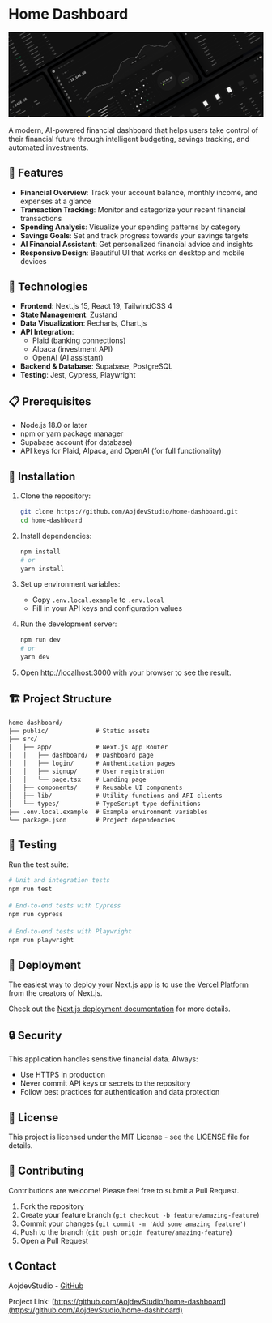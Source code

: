 # Home Dashboard

![Home Dashboard](public/github.png)

A modern, AI-powered financial dashboard that helps users take control of their financial future through intelligent budgeting, savings tracking, and automated investments.

## 🌟 Features

- **Financial Overview**: Track your account balance, monthly income, and expenses at a glance
- **Transaction Tracking**: Monitor and categorize your recent financial transactions
- **Spending Analysis**: Visualize your spending patterns by category
- **Savings Goals**: Set and track progress towards your savings targets
- **AI Financial Assistant**: Get personalized financial advice and insights
- **Responsive Design**: Beautiful UI that works on desktop and mobile devices

## 🚀 Technologies

- **Frontend**: Next.js 15, React 19, TailwindCSS 4
- **State Management**: Zustand
- **Data Visualization**: Recharts, Chart.js
- **API Integration**: 
  - Plaid (banking connections)
  - Alpaca (investment API)
  - OpenAI (AI assistant)
- **Backend & Database**: Supabase, PostgreSQL
- **Testing**: Jest, Cypress, Playwright

## 📋 Prerequisites

- Node.js 18.0 or later
- npm or yarn package manager
- Supabase account (for database)
- API keys for Plaid, Alpaca, and OpenAI (for full functionality)

## 🔧 Installation

1. Clone the repository:
   ```bash
   git clone https://github.com/AojdevStudio/home-dashboard.git
   cd home-dashboard
   ```

2. Install dependencies:
   ```bash
   npm install
   # or
   yarn install
   ```

3. Set up environment variables:
   - Copy `.env.local.example` to `.env.local`
   - Fill in your API keys and configuration values

4. Run the development server:
   ```bash
   npm run dev
   # or
   yarn dev
   ```

5. Open [http://localhost:3000](http://localhost:3000) with your browser to see the result.

## 🏗️ Project Structure

```
home-dashboard/
├── public/             # Static assets
├── src/
│   ├── app/            # Next.js App Router
│   │   ├── dashboard/  # Dashboard page
│   │   ├── login/      # Authentication pages
│   │   ├── signup/     # User registration
│   │   └── page.tsx    # Landing page
│   ├── components/     # Reusable UI components
│   ├── lib/            # Utility functions and API clients
│   └── types/          # TypeScript type definitions
├── .env.local.example  # Example environment variables
└── package.json        # Project dependencies
```

## 🧪 Testing

Run the test suite:

```bash
# Unit and integration tests
npm run test

# End-to-end tests with Cypress
npm run cypress

# End-to-end tests with Playwright
npm run playwright
```

## 🚢 Deployment

The easiest way to deploy your Next.js app is to use the [Vercel Platform](https://vercel.com/new?utm_medium=default-template&filter=next.js&utm_source=create-next-app&utm_campaign=create-next-app-readme) from the creators of Next.js.

Check out the [Next.js deployment documentation](https://nextjs.org/docs/app/building-your-application/deploying) for more details.

## 🔒 Security

This application handles sensitive financial data. Always:
- Use HTTPS in production
- Never commit API keys or secrets to the repository
- Follow best practices for authentication and data protection

## 📝 License

This project is licensed under the MIT License - see the LICENSE file for details.

## 🤝 Contributing

Contributions are welcome! Please feel free to submit a Pull Request.

1. Fork the repository
2. Create your feature branch (`git checkout -b feature/amazing-feature`)
3. Commit your changes (`git commit -m 'Add some amazing feature'`)
4. Push to the branch (`git push origin feature/amazing-feature`)
5. Open a Pull Request

## 📞 Contact

AojdevStudio - [GitHub](https://github.com/AojdevStudio)

Project Link: [https://github.com/AojdevStudio/home-dashboard](https://github.com/AojdevStudio/home-dashboard)
